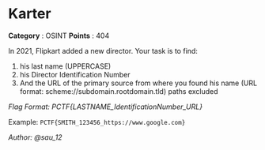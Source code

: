 # Karter

**Category** : OSINT
**Points** : 404

In 2021, Flipkart added a new director. Your task is to find:

1. his last name (UPPERCASE)
2. his Director Identification Number
3. And the URL of the primary source from where you found his name (URL format: scheme://subdomain.rootdomain.tld) paths excluded

*Flag Format: PCTF{LASTNAME_IdentificationNumber_URL}*

Example: `PCTF{SMITH_123456_https://www.google.com}`

*Author: @sau_12*




